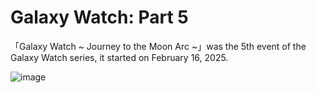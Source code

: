 # Galaxy Watch: Part 5
「Galaxy Watch ~ Journey to the Moon Arc ~」was the 5th event of the Galaxy Watch series, it started on February 16, 2025.

![image](https://github.com/user-attachments/assets/315303dd-cc92-4e6d-9613-0264d414a2ba)

